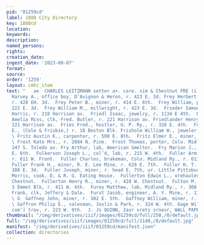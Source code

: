 ```yaml
---
pid: '01259cd'
label: 1888 City Directory
key: 1888cd
location: 
keywords: 
description: 
named_persons: 
rights: 
creation_date: 
ingest_date: '2023-08-07'
format: 
source: 
order: '1259'
layout: cmhc_item
text: "   ae  CHARLES LEITZMANN setter a+. core. xim & Chestnut FRE (i — —CGAGs™  Frey
  Harvey A., office boy, D’Avignon & Heron, r. 423 E. 3d. Frey Herbert W., apprentice.
  r. 428 EH. 3d.  Frey Peter B., miner, r. 414 E. 6th.  Frey William, plumber, r.
  222 E. 3d.  Frey William M., millwright, r. 423 E. 3d.  Frieder Samuel, clk, M.
  Harris, r. 210 Harrison av.  Friedl Isaac, jewelry, r. 1134 E 4th.  Friedlander
  Amelia Miss, clk, Fred. Butler, r. 221 Harrison av. Friedlander Henry, fruits, r.
  221 Harrison av.  Fries Fred., hostler, U. P. Ry., r. 328 E. 4th.  Frisbie George
  E., (Cole & Frisbie,) r. 18 Boston Blk. Frisholm William W., jeweler, r.430 E. 8th.
  \ Fritz Austin K., carpenter, r. 508 E. 8th.  Fritz Elmer E., miner, r. 515 E. 10th.
  \ Frost Kate Mrs., r. 2084 N. Pine.  Frost Thomas, porter, Colo. Midland Ry., r.
  147 S. Toledo av. Fry Arthur, lab, American Smelter.  Fry Marion J., miner, r. 203
  E. 6th.  Fulkerson Joseph L., col’d, lab, r. 215 W. 4th.  Fuller Armintus, blksmith,
  r. 611 W. Front.  Fuller Charles, brakeman, Colo. Midland Ry., r. 611 W. Front.
  Fuller Frank H., miner, R. E. Lee Mine, r. 628 E. 7th.  Fuller H. T., miner, bds.
  308 E. 3d.  Fuller Joseph, miner, r. head E. 7th, ur. Little Pittsburg Mine. Fuller
  Morris, cook, D. & R. G. Eating House.  Fullerton Edwin L., orehauler, r. 604 W.
  Chestnut.  Fullerton Henry R., miner, r. 428 W. Chestnut.  Fulton M. D., dentist,
  3 Emmet Blk, r. 411 W. 4th.  Furey Matthew, lab, Midland Ry., r. 308 W. 5th.  Furlough
  Frank, clk, Jeffery & Dale.  Furst Jacob, engineer, A. Y. Mine, r. 112 N. Hemlock.
  \ G  Gaffney John, miner, r. 502 E. 5th.  Gaffney William, miner, r. head E. 5th.
  \ Gaffron Philip E., salesman, Joslin & Park, r. 324 W. 4th. Gage William H. H.,
  com’] trav, r. 223 W. 9th.  J. Js QUINN, 2asr vrets srnexr, WALL PAPER    "
thumbnail: "/img/derivatives/iiif/images/01259cd/full/250,/0/default.jpg"
full: "/img/derivatives/iiif/images/01259cd/full/1140,/0/default.jpg"
manifest: "/img/derivatives/iiif/01259cd/manifest.json"
collection: directories
---
```

